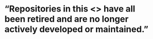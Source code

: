 # “Repositories in this <<Name of Archive>> have all been retired and are no longer actively developed or maintained.”
